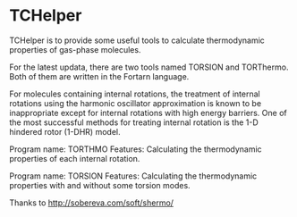 # TCHelper
TCHelper is to provide some useful tools to calculate thermodynamic properties of gas-phase molecules. 

For the latest updata, there are two tools named TORSION and TORThermo. Both of them are written in the Fortarn language.

For molecules containing internal rotations, the treatment of internal rotations using the harmonic oscillator approximation is known to be inappropriate except for internal rotations with high energy barriers. One of the most successful methods for treating internal rotation is the 1-D hindered rotor (1-DHR) model. 

Program name: TORTHMO
Features: Calculating the thermodynamic properties of each internal rotation.

Program name: TORSION
Features: Calculating the thermodynamic properties with and without some torsion modes.

Thanks to http://sobereva.com/soft/shermo/


